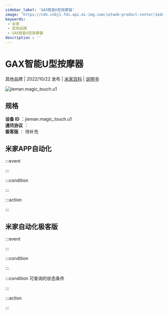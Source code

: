 ```yaml
---
sidebar_label: 'GAX智能U型按摩器'
image: 'https://cdn.cnbj1.fds.api.mi-img.com/iotweb-product-center/1ede8882f57b627829fe3aabab4166be_1664163524857.png?GalaxyAccessKeyId=AKVGLQWBOVIRQ3XLEW&Expires=9223372036854775807&Signature=vteJBHYTp/dkZCZk8LxbLy8ymx8='
keywords: 
 - 米家
 - 其他品牌
 - GAX智能U型按摩器
description : ''
---
```

# GAX智能U型按摩器

其他品牌 | 2022/10/22 发布 | [米家百科](https://home.mi.com/webapp/content/baike/product/index.html?model=jieman.magic_touch.u1) | [说明书](https://home.mi.com/views/introduction.html?model=jieman.magic_touch.u1&region=cn)

![jieman.magic_touch.u1](https://cdn.cnbj1.fds.api.mi-img.com/iotweb-product-center/1ede8882f57b627829fe3aabab4166be_1664163524857.png?GalaxyAccessKeyId=AKVGLQWBOVIRQ3XLEW&Expires=9223372036854775807&Signature=vteJBHYTp/dkZCZk8LxbLy8ymx8=)

## 规格  
> 
**设备 ID** ：jieman.magic_touch.u1  
**通讯协议** ：  
**极客版**  ： 待补充 


## 米家APP自动化  

:::event  

:::

:::condition  

:::

:::action   

:::

## 米家自动化极客版  

:::event  

:::

:::condition  

:::

:::condition 可查询的状态条件  

:::

:::action  

:::

        
